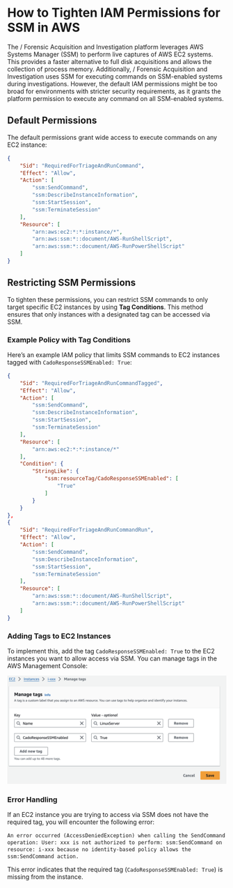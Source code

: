 # How to Tighten IAM Permissions for SSM in AWS

The / Forensic Acquisition and Investigation platform leverages AWS Systems Manager (SSM) to perform live captures of AWS EC2 systems. This provides a faster alternative to full disk acquisitions and allows the collection of process memory. Additionally, / Forensic Acquisition and Investigation uses SSM for executing commands on SSM-enabled systems during investigations. However, the default IAM permissions might be too broad for environments with stricter security requirements, as it grants the platform permission to execute any command on all SSM-enabled systems.

## Default Permissions

The default permissions grant wide access to execute commands on any EC2 instance:

```json
{
    "Sid": "RequiredForTriageAndRunCommand",
    "Effect": "Allow",
    "Action": [
        "ssm:SendCommand",
        "ssm:DescribeInstanceInformation",
        "ssm:StartSession",
        "ssm:TerminateSession"
    ],
    "Resource": [
        "arn:aws:ec2:*:*:instance/*",
        "arn:aws:ssm:*::document/AWS-RunShellScript",
        "arn:aws:ssm:*::document/AWS-RunPowerShellScript"
    ]
}
```

## Restricting SSM Permissions

To tighten these permissions, you can restrict SSM commands to only target specific EC2 instances by using **Tag Conditions**. This method ensures that only instances with a designated tag can be accessed via SSM.

### Example Policy with Tag Conditions

Here’s an example IAM policy that limits SSM commands to EC2 instances tagged with `CadoResponseSSMEnabled: True`:

```json
{
    "Sid": "RequiredForTriageAndRunCommandTagged",
    "Effect": "Allow",
    "Action": [
        "ssm:SendCommand",
        "ssm:DescribeInstanceInformation",
        "ssm:StartSession",
        "ssm:TerminateSession"
    ],
    "Resource": [
        "arn:aws:ec2:*:*:instance/*"
    ],
    "Condition": {
        "StringLike": {
            "ssm:resourceTag/CadoResponseSSMEnabled": [
                "True"
            ]
        }
    }
},
{
    "Sid": "RequiredForTriageAndRunCommandRun",
    "Effect": "Allow",
    "Action": [
        "ssm:SendCommand",
        "ssm:DescribeInstanceInformation",
        "ssm:StartSession",
        "ssm:TerminateSession"
    ],
    "Resource": [
        "arn:aws:ssm:*::document/AWS-RunShellScript",
        "arn:aws:ssm:*::document/AWS-RunPowerShellScript"
    ]
}
```

### Adding Tags to EC2 Instances

To implement this, add the tag `CadoResponseSSMEnabled: True` to the EC2 instances you want to allow access via SSM. You can manage tags in the AWS Management Console:

![IAM Tagging](/img/ssm_tag.png)

### Error Handling

If an EC2 instance you are trying to access via SSM does not have the required tag, you will encounter the following error:

```
An error occurred (AccessDeniedException) when calling the SendCommand operation: User: xxx is not authorized to perform: ssm:SendCommand on resource: i-xxx because no identity-based policy allows the ssm:SendCommand action.
```

This error indicates that the required tag (`CadoResponseSSMEnabled: True`) is missing from the instance.
